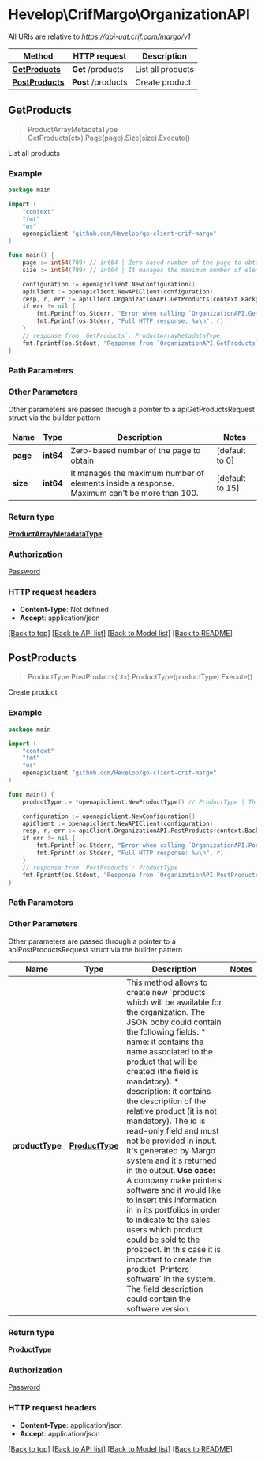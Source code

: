 # Hevelop\CrifMargo\OrganizationAPI

All URIs are relative to *https://api-uat.crif.com/margo/v1*

Method | HTTP request | Description
------------- | ------------- | -------------
[**GetProducts**](OrganizationAPI.md#GetProducts) | **Get** /products | List all products
[**PostProducts**](OrganizationAPI.md#PostProducts) | **Post** /products | Create product



## GetProducts

> ProductArrayMetadataType GetProducts(ctx).Page(page).Size(size).Execute()

List all products



### Example

```go
package main

import (
	"context"
	"fmt"
	"os"
	openapiclient "github.com/Hevelop/go-client-crif-margo"
)

func main() {
	page := int64(789) // int64 | Zero-based number of the page to obtain (optional) (default to 0)
	size := int64(789) // int64 | It manages the maximum number of elements inside a response. Maximum can't be more than 100. (optional) (default to 15)

	configuration := openapiclient.NewConfiguration()
	apiClient := openapiclient.NewAPIClient(configuration)
	resp, r, err := apiClient.OrganizationAPI.GetProducts(context.Background()).Page(page).Size(size).Execute()
	if err != nil {
		fmt.Fprintf(os.Stderr, "Error when calling `OrganizationAPI.GetProducts``: %v\n", err)
		fmt.Fprintf(os.Stderr, "Full HTTP response: %v\n", r)
	}
	// response from `GetProducts`: ProductArrayMetadataType
	fmt.Fprintf(os.Stdout, "Response from `OrganizationAPI.GetProducts`: %v\n", resp)
}
```

### Path Parameters



### Other Parameters

Other parameters are passed through a pointer to a apiGetProductsRequest struct via the builder pattern


Name | Type | Description  | Notes
------------- | ------------- | ------------- | -------------
 **page** | **int64** | Zero-based number of the page to obtain | [default to 0]
 **size** | **int64** | It manages the maximum number of elements inside a response. Maximum can&#39;t be more than 100. | [default to 15]

### Return type

[**ProductArrayMetadataType**](ProductArrayMetadataType.md)

### Authorization

[Password](../README.md#Password)

### HTTP request headers

- **Content-Type**: Not defined
- **Accept**: application/json

[[Back to top]](#) [[Back to API list]](../README.md#documentation-for-api-endpoints)
[[Back to Model list]](../README.md#documentation-for-models)
[[Back to README]](../README.md)


## PostProducts

> ProductType PostProducts(ctx).ProductType(productType).Execute()

Create product

### Example

```go
package main

import (
	"context"
	"fmt"
	"os"
	openapiclient "github.com/Hevelop/go-client-crif-margo"
)

func main() {
	productType := *openapiclient.NewProductType() // ProductType | This method allows to create new `products` which will be available for the organization.  The JSON boby could contain the following fields: * name: it contains the name associated to the product   that will be created (the field is mandatory). * description: it contains the description of the relative   product (it is not mandatory).  The id is read-only field and must not be provided in input. It's generated by Margo system and it's returned in the output.  **Use case:** A company make printers software and it would like to insert this information in in its portfolios in order to indicate to the sales users which product could be sold to the prospect. In this case it is important to create the product `Printers software` in the system. The field description could contain the software version.

	configuration := openapiclient.NewConfiguration()
	apiClient := openapiclient.NewAPIClient(configuration)
	resp, r, err := apiClient.OrganizationAPI.PostProducts(context.Background()).ProductType(productType).Execute()
	if err != nil {
		fmt.Fprintf(os.Stderr, "Error when calling `OrganizationAPI.PostProducts``: %v\n", err)
		fmt.Fprintf(os.Stderr, "Full HTTP response: %v\n", r)
	}
	// response from `PostProducts`: ProductType
	fmt.Fprintf(os.Stdout, "Response from `OrganizationAPI.PostProducts`: %v\n", resp)
}
```

### Path Parameters



### Other Parameters

Other parameters are passed through a pointer to a apiPostProductsRequest struct via the builder pattern


Name | Type | Description  | Notes
------------- | ------------- | ------------- | -------------
 **productType** | [**ProductType**](ProductType.md) | This method allows to create new &#x60;products&#x60; which will be available for the organization.  The JSON boby could contain the following fields: * name: it contains the name associated to the product   that will be created (the field is mandatory). * description: it contains the description of the relative   product (it is not mandatory).  The id is read-only field and must not be provided in input. It&#39;s generated by Margo system and it&#39;s returned in the output.  **Use case:** A company make printers software and it would like to insert this information in in its portfolios in order to indicate to the sales users which product could be sold to the prospect. In this case it is important to create the product &#x60;Printers software&#x60; in the system. The field description could contain the software version. | 

### Return type

[**ProductType**](ProductType.md)

### Authorization

[Password](../README.md#Password)

### HTTP request headers

- **Content-Type**: application/json
- **Accept**: application/json

[[Back to top]](#) [[Back to API list]](../README.md#documentation-for-api-endpoints)
[[Back to Model list]](../README.md#documentation-for-models)
[[Back to README]](../README.md)

